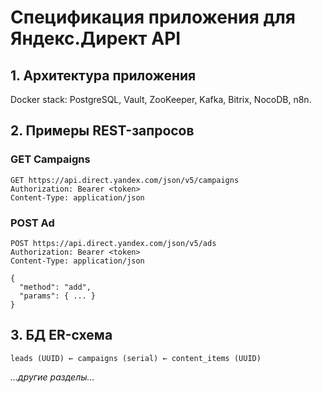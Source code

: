 # Спецификация приложения для Яндекс.Директ API

## 1. Архитектура приложения
Docker stack: PostgreSQL, Vault, ZooKeeper, Kafka, Bitrix, NocoDB, n8n.

## 2. Примеры REST-запросов

### GET Campaigns
```http
GET https://api.direct.yandex.com/json/v5/campaigns
Authorization: Bearer <token>
Content-Type: application/json
```

### POST Ad
```http
POST https://api.direct.yandex.com/json/v5/ads
Authorization: Bearer <token>
Content-Type: application/json

{
  "method": "add",
  "params": { ... }
}
```

## 3. БД ER-схема
```
leads (UUID) ← campaigns (serial) ← content_items (UUID)
```

*…другие разделы…*
